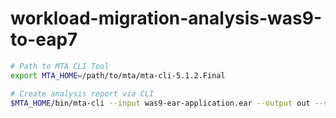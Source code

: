 # workload-migration-analysis-was9-to-eap7

```bash
# Path to MTA CLI Tool
export MTA_HOME=/path/to/mta/mta-cli-5.1.2.Final

# Create analysis report via CLI
$MTA_HOME/bin/mta-cli --input was9-ear-application.ear --output out --source websphere --target eap:7 --packages com.redhat
```